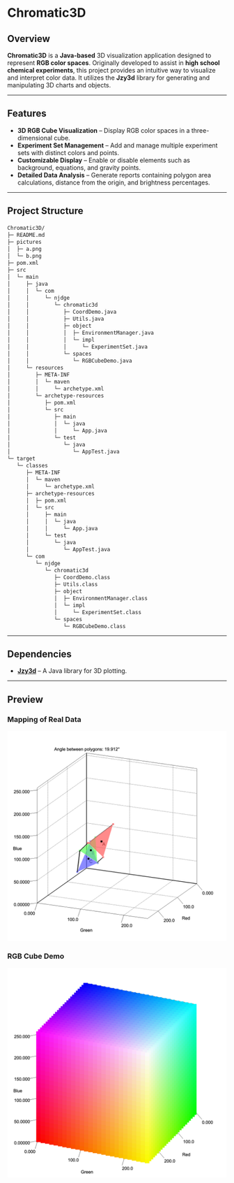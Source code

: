 # **Chromatic3D**  

## Overview  
**Chromatic3D** is a **Java-based** 3D visualization application designed to represent **RGB color spaces**. Originally developed to assist in **high school chemical experiments**, this project provides an intuitive way to visualize and interpret color data. It utilizes the **Jzy3d** library for generating and manipulating 3D charts and objects.  

---  

## Features  
- **3D RGB Cube Visualization** – Display RGB color spaces in a three-dimensional cube.  
- **Experiment Set Management** – Add and manage multiple experiment sets with distinct colors and points.  
- **Customizable Display** – Enable or disable elements such as background, equations, and gravity points.  
- **Detailed Data Analysis** – Generate reports containing polygon area calculations, distance from the origin, and brightness percentages.  

---  

## Project Structure  
```
Chromatic3D/
├─ README.md
├─ pictures
│  ├─ a.png
│  └─ b.png
├─ pom.xml
├─ src
│  └─ main
│     ├─ java
│     │  └─ com
│     │     └─ njdge
│     │        └─ chromatic3d
│     │           ├─ CoordDemo.java
│     │           ├─ Utils.java
│     │           ├─ object
│     │           │  ├─ EnvironmentManager.java
│     │           │  └─ impl
│     │           │     └─ ExperimentSet.java
│     │           └─ spaces
│     │              └─ RGBCubeDemo.java
│     └─ resources
│        ├─ META-INF
│        │  └─ maven
│        │     └─ archetype.xml
│        └─ archetype-resources
│           ├─ pom.xml
│           └─ src
│              ├─ main
│              │  └─ java
│              │     └─ App.java
│              └─ test
│                 └─ java
│                    └─ AppTest.java
└─ target
   └─ classes
      ├─ META-INF
      │  └─ maven
      │     └─ archetype.xml
      ├─ archetype-resources
      │  ├─ pom.xml
      │  └─ src
      │     ├─ main
      │     │  └─ java
      │     │     └─ App.java
      │     └─ test
      │        └─ java
      │           └─ AppTest.java
      └─ com
         └─ njdge
            └─ chromatic3d
               ├─ CoordDemo.class
               ├─ Utils.class
               ├─ object
               │  ├─ EnvironmentManager.class
               │  └─ impl
               │     └─ ExperimentSet.class
               └─ spaces
                  └─ RGBCubeDemo.class
```  

---  

## Dependencies  
- **[Jzy3d](http://www.jzy3d.org/)** – A Java library for 3D plotting.  

---  

## Preview  

### Mapping of Real Data  
<img src="pictures/a.png" width="600"/>  

### RGB Cube Demo  
<img src="pictures/b.png" width="600"/>  
